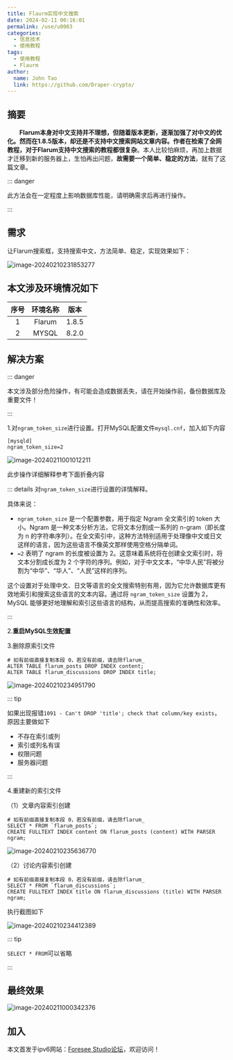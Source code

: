 ```yaml
---
title: Flaurm实现中文搜索
date: 2024-02-11 00:16:01
permalink: /use/u0003
categories: 
  - 信息技术
  - 使用教程
tags: 
  - 使用教程
  - Flaurm
author: 
  name: John Tao
  link: https://github.com/Draper-crypto/
---
```

## 摘要

&emsp;**&emsp;Flarum本身对中文支持并不理想，但随着版本更新，逐渐加强了对中文的优化。**然而在1.8.5版本，却还是不支持中文搜索网站文章内容。作者在检索了全网教程，对于Flarum支持中文搜索的教程**都很复杂**。本人比较怕麻烦，再加上数据才迁移到新的服务器上，生怕再出问题，**故需要一个简单、稳定的方法**，就有了这篇文章。

<!-- more -->

::: danger

此方法会在一定程度上影响数据库性能，请明确需求后再进行操作。

:::



## 需求

让Flarum搜索框，支持搜索中文，方法简单、稳定，实现效果如下：

![image-20240210231853277](https://typora-img-1301299232.cos.ap-shanghai.myqcloud.com/img2/202402102318348.png)

## 本文涉及环境情况如下

| 序号 | 环境名称 | 版本  |
| :--: | :------: | :---: |
|  1   |  Flarum  | 1.8.5 |
|  2   |  MYSQL   | 8.2.0 |

## 解决方案

::: danger

本文涉及部分危险操作，有可能会造成数据丢失，请在开始操作前，备份数据库及重要文件！

:::



1.对`ngram_token_size`进行设置。打开MySQL配置文件`mysql.cnf`，加入如下内容

```shell
[mysqld]
ngram_token_size=2
```

![image-20240211001012211](https://typora-img-1301299232.cos.ap-shanghai.myqcloud.com/img2/202402110010276.png)

此步操作详细解释参考下面折叠内容



::: details
对`ngram_token_size`进行设置的详情解释。

具体来说：

- `ngram_token_size` 是一个配置参数，用于指定 Ngram 全文索引的 token 大小。Ngram 是一种文本分析方法，它将文本分割成一系列的 n-gram（即长度为 n 的字符串序列）。在全文索引中，这种方法特别适用于处理像中文或日文这样的语言，因为这些语言不像英文那样使用空格分隔单词。
- `=2` 表明了 ngram 的长度被设置为 2。这意味着系统将在创建全文索引时，将文本分割成长度为 2 个字符的序列。例如，对于中文文本，“中华人民”将被分割为“中华”、“华人”、“人民”这样的序列。

这个设置对于处理中文、日文等语言的全文搜索特别有用，因为它允许数据库更有效地索引和搜索这些语言的文本内容。通过将 `ngram_token_size` 设置为 2，MySQL 能够更好地理解和索引这些语言的结构，从而提高搜索的准确性和效率。

:::



2.**重启MySQL生效配置**

3.删除原索引文件

```mysql
# 如有前缀直接复制本段 0，若没有前缀，请去除flarum_
ALTER TABLE flarum_posts DROP INDEX content;
ALTER TABLE flarum_discussions DROP INDEX title;
```

![image-20240210234951790](https://typora-img-1301299232.cos.ap-shanghai.myqcloud.com/img2/202402102357943.png)

::: tip

如果出现报错`1091 - Can't DROP 'title'; check that column/key exists`，原因主要做如下

- 不存在索引或列
- 索引或列名有误
- 权限问题
- 服务器问题

:::



4.重建新的索引文件

（1）文章内容索引创建
```mysql
# 如有前缀直接复制本段 0，若没有前缀，请去除flarum_
SELECT * FROM `flarum_posts`;	
CREATE FULLTEXT INDEX content ON flarum_posts (content) WITH PARSER ngram; 
```

![image-20240210235636770](https://typora-img-1301299232.cos.ap-shanghai.myqcloud.com/img2/202402102356874.png)

（2）讨论内容索引创建

```mysql
# 如有前缀直接复制本段 0，若没有前缀，请去除flarum_
SELECT * FROM `flarum_discussions`;	
CREATE FULLTEXT INDEX title ON flarum_discussions (title) WITH PARSER ngram; 
```

执行截图如下

![image-20240210234412389](https://typora-img-1301299232.cos.ap-shanghai.myqcloud.com/img2/202402102344504.png)

::: tip

`SELECT * FROM`可以省略

:::



## 最终效果

![image-20240211000342376](https://typora-img-1301299232.cos.ap-shanghai.myqcloud.com/img2/202402110003453.png)



## 加入

本文首发于ipv6网站：[Foresee Studio论坛](https://foreseestudioblog.top/)，欢迎访问！



